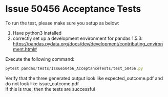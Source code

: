 # Issue 50456 Acceptance Tests


To run the test, please make sure you setup as below:
1. Have python3 installed
2. correctly set up a development environment for pandas 1.5.3: https://pandas.pydata.org/docs/dev/development/contributing_environment.html#

Execute the following command:
```js
pytest pandas/tests/Issue50456_AcceptanceTests/test_50456.py
```

Verify that the three generated output look like expected_outcome.pdf and do not look like issue_outcome.pdf      
If this is true, then the tests are successful 